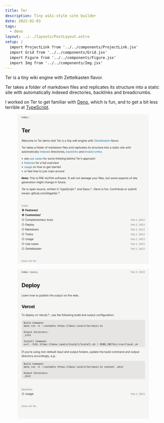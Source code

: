 ```yaml
---
title: Ter
description: Tiny wiki-style site builder
date: 2022-02-03
tags:
  - deno
layout: ../../layouts/PostLayout.astro
setup: |
  import ProjectLink from '../../components/ProjectLink.jsx'
  import Grid from '../../components/Grid.jsx'
  import Figure from '../../components/Figure.jsx'
  import Img from '../../components/Img.jsx'
---
```


Ter is a tiny wiki engine with Zettelkasten flavor.

Ter takes a folder of markdown files and replicates its structure into a static
site with automatically indexed directories, backlinks and breadcrumbs.

I worked on Ter to get familiar with [Deno](https://deno.land), which is fun,
and to get a bit less terrible at [TypeScript](https://www.typescriptlang.org/).

<ProjectLink url="https://github.com/kkga/ter" title="Source code on GitHub" />

<Grid breakout className="grid-cols-2">
  <Figure>
    <Img src="/img/projects/ter-1.png" />
  </Figure>
  <Figure>
    <Img src="/img/projects/ter-2.png" />
  </Figure>
</Grid>
